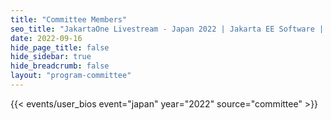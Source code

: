 ```yaml
---
title: "Committee Members"
seo_title: "JakartaOne Livestream - Japan 2022 | Jakarta EE Software | Cloud Native"
date: 2022-09-16
hide_page_title: false
hide_sidebar: true
hide_breadcrumb: false
layout: "program-committee"
---
```


{{< events/user_bios event="japan" year="2022" source="committee" >}}
